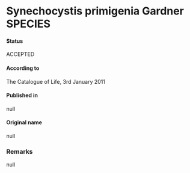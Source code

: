 Synechocystis primigenia Gardner SPECIES
=======

#### Status
ACCEPTED

#### According to
The Catalogue of Life, 3rd January 2011

#### Published in
null

#### Original name
null

### Remarks
null